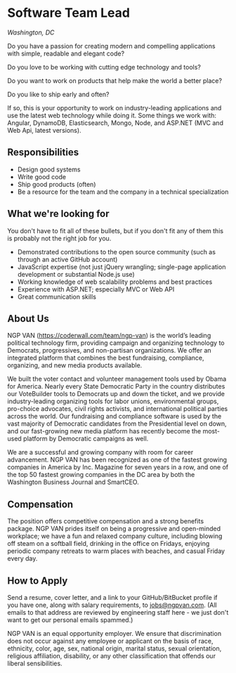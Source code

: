 Software Team Lead
==================
*Washington, DC*

Do you have a passion for creating modern and compelling applications with simple, readable and elegant code?

Do you love to be working with cutting edge technology and tools?

Do you want to work on products that help make the world a better place?

Do you like to ship early and often?

If so, this is your opportunity to work on industry-leading applications and use the latest web technology while doing it.  Some things we work with:  Angular, DynamoDB, Elasticsearch, Mongo, Node, and ASP.NET (MVC and Web Api, latest versions).

Responsibilities
----------------

* Design good systems
* Write good code
* Ship good products (often)
* Be a resource for the team and the company in a technical specialization

What we're looking for
----------------------

You don't have to fit all of these bullets, but if you don't fit any of them this is probably not the right job for you.

* Demonstrated contributions to the open source community (such as through an active GitHub account)
* JavaScript expertise (not just jQuery wrangling; single-page application development or substantial Node.js use)
* Working knowledge of web scalability problems and best practices
* Experience with ASP.NET; especially MVC or Web API
* Great communication skills

About Us
--------

NGP VAN (https://coderwall.com/team/ngp-van) is the world’s leading political technology firm, providing campaign and organizing technology to Democrats, progressives, and non-partisan organizations. We offer an integrated platform that combines the best fundraising, compliance, organizing, and new media products available.

We built the voter contact and volunteer management tools used by Obama for America. Nearly every State Democratic Party in the country distributes our VoteBuilder tools to Democrats up and down the ticket, and we provide industry-leading organizing tools for labor unions, environmental groups, pro-choice advocates, civil rights activists, and international political parties across the world.  Our fundraising and compliance software is used by the vast majority of Democratic candidates from the Presidential level on down, and our fast-growing new media platform has recently become the most-used platform by Democratic campaigns as well.

We are a successful and growing company with room for career advancement.  NGP VAN has been recognized as one of the fastest growing companies in America by Inc. Magazine for seven years in a row, and one of the top 50 fastest growing companies in the DC area by both the Washington Business Journal and SmartCEO.  

Compensation
------------

The position offers competitive compensation and a strong benefits package. NGP VAN prides itself on being a progressive and open-minded workplace; we have a fun and relaxed company culture, including blowing off steam on a softball field, drinking in the office on Fridays, enjoying periodic company retreats to warm places with beaches, and casual Friday every day. 

How to Apply
------------

Send a resume, cover letter, and a link to your GitHub/BitBucket profile if you have one, along with salary requirements, to jobs@ngpvan.com.  (All emails to that address are reviewed by engineering staff here - we just don't want to get our personal emails spammed.)

NGP VAN is an equal opportunity employer. We ensure that discrimination does not occur against any employee or applicant on the basis of race, ethnicity, color, age, sex, national origin, marital status, sexual orientation, religious affiliation, disability, or any other classification that offends our liberal sensibilities.
